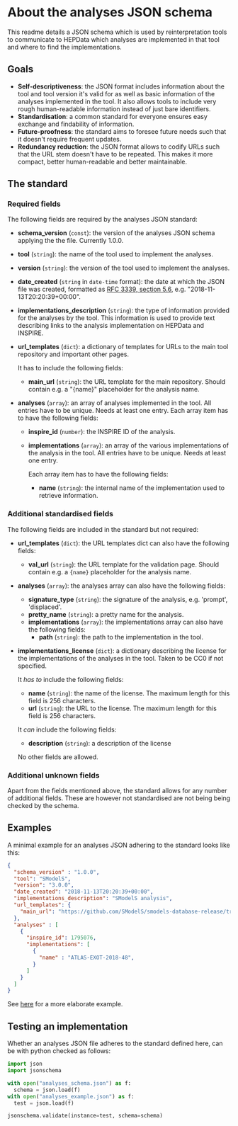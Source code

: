 # About the analyses JSON schema

This readme details a JSON schema which is used by reinterpretation tools to communicate to HEPData which analyses are implemented in that tool and where to find the implementations.

## Goals
- **Self-descriptiveness**: the JSON format includes information about the tool and tool version it's valid for as well as basic information of the analyses implemented in the tool.
  It also allows tools to include very rough human-readable information instead of just bare identifiers.
- **Standardisation**: a common standard for everyone ensures easy exchange and findability of information.
- **Future-proofness**: the standard aims to foresee future needs such that it doesn't require frequent updates.
- **Redundancy reduction**: the JSON format allows to codify URLs such that the URL stem doesn't have to be repeated.
  This makes it more compact, better human-readable and better maintainable.

## The standard

### Required fields
The following fields are required by the analyses JSON standard:
- **schema_version** (`const`): the version of the analyses JSON schema applying the the file.
  Currently 1.0.0.
- **tool** (`string`): the name of the tool used to implement the analyses.
- **version** (`string`): the version of the tool used to implement the analyses.
- **date_created** (`string` in `date-time` format): the date at which the JSON file was created, formatted as [RFC 3339, section 5.6](https://json-schema.org/understanding-json-schema/reference/type#dates-and-times), e.g. "2018-11-13T20:20:39+00:00".
- **implementations_description** (`string`): the type of information provided for the analyses by the tool.
  This information is used to provide text describing links to the analysis implementation on HEPData and INSPIRE.
- **url_templates** (`dict`): a dictionary of templates for URLs to the main tool repository and important other pages.
  
  It has to include the following fields:
  - **main_url** (`string`): the URL template for the main repository.
    Should contain e.g. a "{name}" placeholder for the analysis name.
- **analyses** (`array`): an array of analyses implemented in the tool.
  All entries have to be unique.
  Needs at least one entry.
  Each array item has to have the following fields:
  - **inspire_id** (`number`): the INSPIRE ID of the analysis.
  - **implementations** (`array`): an array of the various implementations of the analysis in the tool.
    All entries have to be unique.
    Needs at least one entry.
    
    Each array item has to have the following fields:
    - **name** (`string`): the internal name of the implementation used to retrieve information.

### Additional standardised fields
The following fields are included in the standard but not required:

- **url_templates** (`dict`): the URL templates dict can also have the following fields:
  - **val_url** (`string`): the URL template for the validation page.
    Should contain e.g. a `{name}` placeholder for the analysis name.
- **analyses** (`array`): the analyses array can also have the following fields:
  - **signature_type** (`string`): the signature of the analysis, e.g. 'prompt', 'displaced'.
  - **pretty_name** (`string`): a pretty name for the analysis.
  - **implementations** (`array`): the implementations array can also have the following fields:
    - **path** (`string`): the path to the implementation in the tool.
- **implementations_license** (`dict`): a dictionary describing the license for the implementations of the analyses in the tool.
  Taken to be CC0 if not specified.
  
  It *has to* include the following fields:
  - **name** (`string`): the name of the license.
    The maximum length for this field is 256 characters.
  - **url** (`string`): the URL to the license.
  The maximum length for this field is 256 characters.
  
  It *can* include the following fields:
  - **description** (`string`): a description of the license
  
  No other fields are allowed.


### Additional unknown fields
Apart from the fields mentioned above, the standard allows for any number of additional fields.
These are however not standardised are not being being checked by the schema.


## Examples
A minimal example for an analyses JSON adhering to the standard looks like this:
```JSON
{
  "schema_version" : "1.0.0",
  "tool": "SModelS",
  "version": "3.0.0",
  "date_created": "2018-11-13T20:20:39+00:00",
  "implementations_description": "SModelS analysis",
  "url_templates": {
    "main_url": "https://github.com/SModelS/smodels-database-release/tree/main/{path}"
  },
  "analyses" : [
    {
      "inspire_id": 1795076,
      "implementations": [
        {
          "name" : "ATLAS-EXOT-2018-48",
        }
      ]
    }
  ]
}
```
See [here](../../tests/test_data/analyses_example.json) for a more elaborate example.

## Testing an implementation

Whether an analyses JSON file adheres to the standard defined here, can be with python checked as follows:
```python
import json
import jsonschema

with open("analyses_schema.json") as f:
  schema = json.load(f)
with open("analyses_example.json") as f:
  test = json.load(f)

jsonschema.validate(instance=test, schema=schema)
```